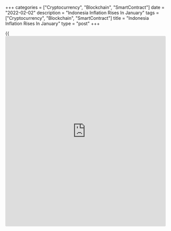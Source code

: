 +++
categories = ["Cryptocurrency", "Blockchain", "SmartContract"]
date = "2022-02-02"
description = "Indonesia Inflation Rises In January"
tags = ["Cryptocurrency", "Blockchain", "SmartContract"]
title = "Indonesia Inflation Rises In January"
type = "post"
+++

{{<iframe id="large-banner" src="https://www.bounty.group/#slide=1.0" width="100%" height="600" scrolling="no" style="border: 0px solid rgb(216, 221, 230); border-radius: 3px;">}}

Indonesia's consumer price inflation accelerated in January, data from
the statistics bureau showed on Wednesday.

Consumer prices rose 2.18 percent year-on-year in January, following a
1.87 percent increase in December. Economists had expected a rate of
2.15 percent.

Core inflation was 0.42 percent in January. Economists had expected 1.71
percent.

On a monthly basis, consumer prices rose 0.56 percent in January, after
a 0.57 percent increase in December. Economists had expected a 0.55
percent rise.

Prices for food, beverages and tobacco rose 1.17 percent yearly in
January and prices for clothing and footwear grew by 0.43 percent.

Housing, water, electricity and household fuel gained 0.51 percent and
prices for household equipment and routine maintenance rose 0.79
percent.

For comments and feedback [contact](https://www.playgroundfx.com/contact/): editorial@rtt[news](https://www.letsplayfx.com/blog/forex-news-website/).com

[Economic News][1]

 **What parts of the world are seeing the best (and worst) economic
performances lately? Click[here][2] to check out our [Econ Scorecard][2]
and find out! See up-to-the-moment [ranking](https://www.playgroundfx.com/blog/crypto-exchange-ranking/)s for the best and worst
performers in [GDP][3], [unemployment rate][4], [inflation][5] and much
more.**

   1. www.rtt[news](https://www.letsplayfx.com/blog/forex-news-website/).com/Content/EconomicNews.aspx
   2. www.rtt[news](https://www.letsplayfx.com/blog/forex-news-website/).com/economic-scorecard/world-rank/PPI/highest-performance.aspx
   3. www.rtt[news](https://www.letsplayfx.com/blog/forex-news-website/).com/economic-scorecard/world-rank/GDP/highest-performance.aspx
   4. www.rtt[news](https://www.letsplayfx.com/blog/forex-news-website/).com/economic-scorecard/world-rank/unemployment-rate/lowest-performance.aspx
   5. www.rtt[news](https://www.letsplayfx.com/blog/forex-news-website/).com/economic-scorecard/world-rank/CPI/highest-performance.aspx